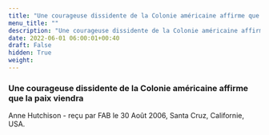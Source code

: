 ```yaml
---
title: "Une courageuse dissidente de la Colonie américaine affirme que la paix viendra"
menu_title: ""
description: "Une courageuse dissidente de la Colonie américaine affirme que la paix viendra"
date: 2022-06-01 06:00:01+00:40
draft: False
hidden: True
weight:
---
```

### Une courageuse dissidente de la Colonie américaine affirme que la paix viendra

Anne Hutchison - reçu par FAB le 30 Août 2006, Santa Cruz, Californie, USA.



